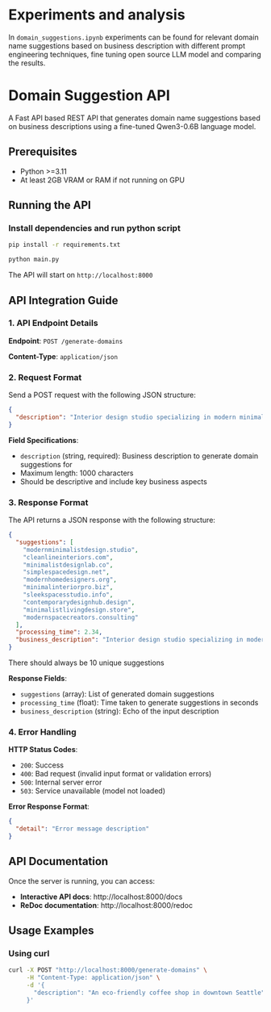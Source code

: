 # Experiments and analysis

In `domain_suggestions.ipynb` experiments can be found for relevant domain name suggestions based on business description with different prompt engineering techniques, fine tuning open source LLM model and comparing the results.

# Domain Suggestion API

A Fast API based REST API that generates domain name suggestions based on business descriptions using a fine-tuned Qwen3-0.6B language model.

## Prerequisites

- Python >=3.11
- At least 2GB VRAM or RAM if not running on GPU

## Running the API

### Install dependencies and run python script
```bash
pip install -r requirements.txt
```


```bash
python main.py
```

The API will start on `http://localhost:8000`

## API Integration Guide

### 1. API Endpoint Details

**Endpoint**: `POST /generate-domains`

**Content-Type**: `application/json`

### 2. Request Format

Send a POST request with the following JSON structure:

```json
{
  "description": "Interior design studio specializing in modern minimalist homes"
}
```

**Field Specifications**:
- `description` (string, required): Business description to generate domain suggestions for
- Maximum length: 1000 characters
- Should be descriptive and include key business aspects

### 3. Response Format

The API returns a JSON response with the following structure:

```json
{
  "suggestions": [
    "modernminimalistdesign.studio",
    "cleanlineinteriors.com",
    "minimalistdesignlab.co",
    "simplespacedesign.net",
    "modernhomedesigners.org",
    "minimalinteriorpro.biz",
    "sleekspacesstudio.info",
    "contemporarydesignhub.design",
    "minimalistlivingdesign.store",
    "modernspacecreators.consulting"
  ],
  "processing_time": 2.34,
  "business_description": "Interior design studio specializing in modern minimalist homes"
}
```

There should always be 10 unique suggestions

**Response Fields**:
- `suggestions` (array): List of generated domain suggestions
- `processing_time` (float): Time taken to generate suggestions in seconds
- `business_description` (string): Echo of the input description

### 4. Error Handling

**HTTP Status Codes**:
- `200`: Success
- `400`: Bad request (invalid input format or validation errors)
- `500`: Internal server error
- `503`: Service unavailable (model not loaded)

**Error Response Format**:
```json
{
  "detail": "Error message description"
}
```

## API Documentation

Once the server is running, you can access:
- **Interactive API docs**: http://localhost:8000/docs
- **ReDoc documentation**: http://localhost:8000/redoc


## Usage Examples

### Using curl
```bash
curl -X POST "http://localhost:8000/generate-domains" \
     -H "Content-Type: application/json" \
     -d '{
       "description": "An eco-friendly coffee shop in downtown Seattle"
     }'
```
